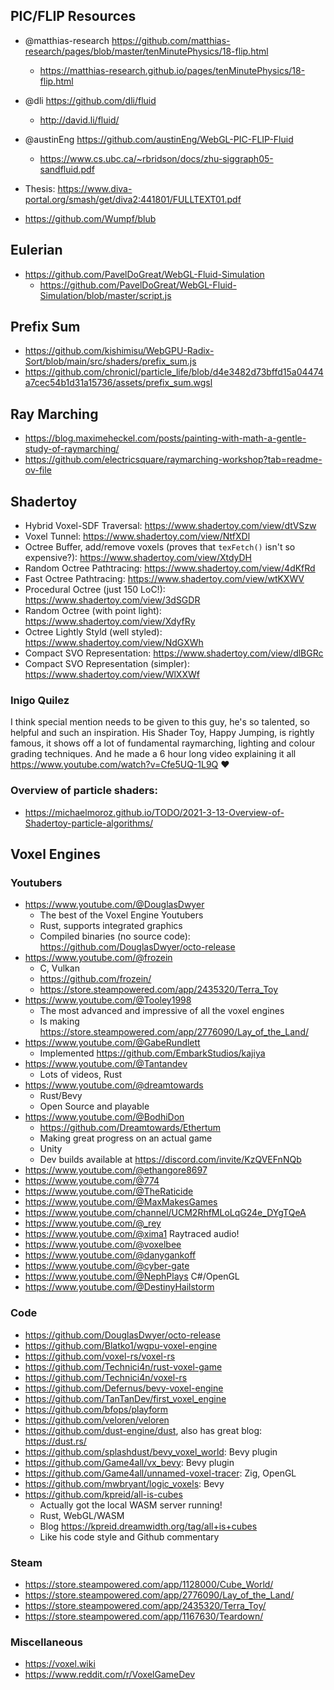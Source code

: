 ## PIC/FLIP Resources

- @matthias-research https://github.com/matthias-research/pages/blob/master/tenMinutePhysics/18-flip.html
  - https://matthias-research.github.io/pages/tenMinutePhysics/18-flip.html
- @dli https://github.com/dli/fluid
  - http://david.li/fluid/
- @austinEng https://github.com/austinEng/WebGL-PIC-FLIP-Fluid
  - https://www.cs.ubc.ca/~rbridson/docs/zhu-siggraph05-sandfluid.pdf
- Thesis: https://www.diva-portal.org/smash/get/diva2:441801/FULLTEXT01.pdf

- https://github.com/Wumpf/blub

## Eulerian

- https://github.com/PavelDoGreat/WebGL-Fluid-Simulation
  - https://github.com/PavelDoGreat/WebGL-Fluid-Simulation/blob/master/script.js

## Prefix Sum

- https://github.com/kishimisu/WebGPU-Radix-Sort/blob/main/src/shaders/prefix_sum.js
- https://github.com/chronicl/particle_life/blob/d4e3482d73bffd15a04474a7cec54b1d31a15736/assets/prefix_sum.wgsl

## Ray Marching

- https://blog.maximeheckel.com/posts/painting-with-math-a-gentle-study-of-raymarching/
- https://github.com/electricsquare/raymarching-workshop?tab=readme-ov-file

## Shadertoy

- Hybrid Voxel-SDF Traversal: https://www.shadertoy.com/view/dtVSzw
- Voxel Tunnel: https://www.shadertoy.com/view/NtfXDl
- Octree Buffer, add/remove voxels (proves that `texFetch()` isn't so expensive?): https://www.shadertoy.com/view/XtdyDH
- Random Octree Pathtracing: https://www.shadertoy.com/view/4dKfRd
- Fast Octree Pathtracing: https://www.shadertoy.com/view/wtKXWV
- Procedural Octree (just 150 LoC!): https://www.shadertoy.com/view/3dSGDR
- Random Octree (with point light): https://www.shadertoy.com/view/XdyfRy
- Octree Lightly Styld (well styled): https://www.shadertoy.com/view/NdGXWh
- Compact SVO Representation: https://www.shadertoy.com/view/dlBGRc
- Compact SVO Representation (simpler): https://www.shadertoy.com/view/WlXXWf

### Inigo Quilez

I think special mention needs to be given to this guy, he's so talented, so helpful and such an inspiration.
His Shader Toy, Happy Jumping, is rightly famous, it shows off a lot of fundamental raymarching, lighting and
colour grading techniques. And he made a 6 hour long video explaining it all https://www.youtube.com/watch?v=Cfe5UQ-1L9Q ❤️

### Overview of particle shaders:

- https://michaelmoroz.github.io/TODO/2021-3-13-Overview-of-Shadertoy-particle-algorithms/

## Voxel Engines

### Youtubers

- https://www.youtube.com/@DouglasDwyer
  - The best of the Voxel Engine Youtubers
  - Rust, supports integrated graphics
  - Compiled binaries (no source code): https://github.com/DouglasDwyer/octo-release
- https://www.youtube.com/@frozein
  - C, Vulkan
  - https://github.com/frozein/
  - https://store.steampowered.com/app/2435320/Terra_Toy
- https://www.youtube.com/@Tooley1998
  - The most advanced and impressive of all the voxel engines
  - Is making https://store.steampowered.com/app/2776090/Lay_of_the_Land/
- https://www.youtube.com/@GabeRundlett
  - Implemented https://github.com/EmbarkStudios/kajiya
- https://www.youtube.com/@Tantandev
  - Lots of videos, Rust
- https://www.youtube.com/@dreamtowards
  - Rust/Bevy
  - Open Source and playable
- https://www.youtube.com/@BodhiDon
  - https://github.com/Dreamtowards/Ethertum
  - Making great progress on an actual game
  - Unity
  - Dev builds available at https://discord.com/invite/KzQVEFnNQb
- https://www.youtube.com/@ethangore8697
- https://www.youtube.com/@774
- https://www.youtube.com/@TheRaticide
- https://www.youtube.com/@MaxMakesGames
- https://www.youtube.com/channel/UCM2RhfMLoLqG24e_DYgTQeA
- https://www.youtube.com/@_rey
- https://www.youtube.com/@xima1 Raytraced audio!
- https://www.youtube.com/@voxelbee
- https://www.youtube.com/@danygankoff
- https://www.youtube.com/@cyber-gate
- https://www.youtube.com/@NephPlays C#/OpenGL
- https://www.youtube.com/@DestinyHailstorm

### Code

- https://github.com/DouglasDwyer/octo-release
- https://github.com/Blatko1/wgpu-voxel-engine
- https://github.com/voxel-rs/voxel-rs
- https://github.com/Technici4n/rust-voxel-game
- https://github.com/Technici4n/voxel-rs
- https://github.com/Defernus/bevy-voxel-engine
- https://github.com/TanTanDev/first_voxel_engine
- https://github.com/bfops/playform
- https://github.com/veloren/veloren
- https://github.com/dust-engine/dust, also has great blog: https://dust.rs/
- https://github.com/splashdust/bevy_voxel_world: Bevy plugin
- https://github.com/Game4all/vx_bevy: Bevy plugin
- https://github.com/Game4all/unnamed-voxel-tracer: Zig, OpenGL
- https://github.com/mwbryant/logic_voxels: Bevy
- https://github.com/kpreid/all-is-cubes
  - Actually got the local WASM server running!
  - Rust, WebGL/WASM
  - Blog https://kpreid.dreamwidth.org/tag/all+is+cubes
  - Like his code style and Github commentary

### Steam

- https://store.steampowered.com/app/1128000/Cube_World/
- https://store.steampowered.com/app/2776090/Lay_of_the_Land/
- https://store.steampowered.com/app/2435320/Terra_Toy/
- https://store.steampowered.com/app/1167630/Teardown/

### Miscellaneous

- https://voxel.wiki
- https://www.reddit.com/r/VoxelGameDev
